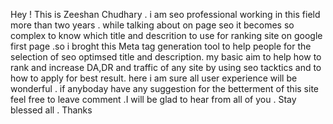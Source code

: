 Hey ! This  is Zeeshan Chudhary . i am seo professional working in this field more than two years . while talking about on page seo it becomes so complex to know which title and descrition to use for ranking site on google first page .so i broght this Meta tag generation tool to help people for the selection of seo optimsed title and description. my basic aim to help how to rank and increase DA,DR and traffic of any site by using seo tacktics and to how to apply for best result. here i am sure all user experience will be wonderful . if anyboday have any suggestion for the betterment of this site feel free to leave comment .I will be glad to hear from all of you . Stay blessed all . Thanks
